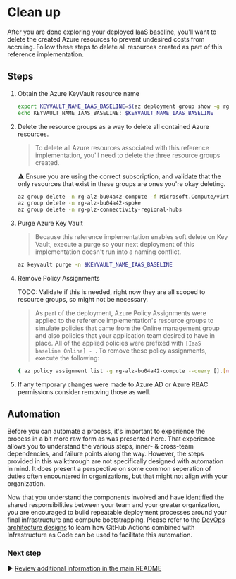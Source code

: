 # Clean up

After you are done exploring your deployed [IaaS baseline](./09-validation.md), you'll want to delete the created Azure resources to prevent undesired costs from accruing. Follow these steps to delete all resources created as part of this reference implementation.

## Steps

1. Obtain the Azure KeyVault resource name

   ```bash
   export KEYVAULT_NAME_IAAS_BASELINE=$(az deployment group show -g rg-bu0001a0008 -n vmss-stamp --query properties.outputs.keyVaultName.value -o tsv)
   echo KEYVAULT_NAME_IAAS_BASELINE: $KEYVAULT_NAME_IAAS_BASELINE
   ```

1. Delete the resource groups as a way to delete all contained Azure resources.

   > To delete all Azure resources associated with this reference implementation, you'll need to delete the three resource groups created.

   :warning: Ensure you are using the correct subscription, and validate that the only resources that exist in these groups are ones you're okay deleting.

   ```bash
   az group delete -n rg-alz-bu04a42-compute -f Microsoft.Compute/virtualMachineScaleSets
   az group delete -n rg-alz-bu04a42-spoke 
   az group delete -n rg-plz-connectivity-regional-hubs
   ```

1. Purge Azure Key Vault

   > Because this reference implementation enables soft delete on Key Vault, execute a purge so your next deployment of this implementation doesn't run into a naming conflict.

   ```bash
   az keyvault purge -n $KEYVAULT_NAME_IAAS_BASELINE
   ```

1. Remove Policy Assignments

   TODO: Validate if this is needed, right now they are all scoped to resource groups, so might not be necessary.

   > As part of the deployment, Azure Policy Assignments were applied to the reference implementation's resource groups to simulate policies that came from the Online management group and also policies that your application team desired to have in place. All of the applied policies were prefixed with `[IaaS baseline Online] - `. To remove these policy assignments, execute the following:

   ```bash
   { az policy assignment list -g rg-alz-bu04a42-compute --query [].[name,scope] -o tsv; az policy assignment list -g rg-alz-bu04a42-spoke --query [].[name,scope] -o tsv; az policy assignment list -g rg-plz-connectivity-regional-hubs --query [].[name,scope] -o tsv; } | awk '{ print "-n "$1" --scope "$2 }' | xargs -n4 -r -t az policy assignment delete
   ```

1. If any temporary changes were made to Azure AD or Azure RBAC permissions consider removing those as well.

## Automation

Before you can automate a process, it's important to experience the process in a bit more raw form as was presented here. That experience allows you to understand the various steps, inner- & cross-team dependencies, and failure points along the way. However, the steps provided in this walkthrough are not specifically designed with automation in mind. It does present a perspective on some common seperation of duties often encountered in organizations, but that might not align with your organization.

Now that you understand the components involved and have identified the shared responsibilities between your team and your greater organization, you are encouraged to build repeatable deployment processes around your final infrastructure and compute bootstrapping. Please refer to the [DevOps architecture designs](https://learn.microsoft.com/azure/architecture/guide/devops/devops-start-here) to learn how GitHub Actions combined with Infrastructure as Code can be used to facilitate this automation.

### Next step

:arrow_forward: [Review additional information in the main README](./README.md#broom-clean-up-resources)
